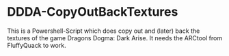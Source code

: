 # DDDA-CopyOutBackTextures
This is a Powershell-Script which does copy out and (later) back the textures of the game Dragons Dogma: Dark Arise. It needs the ARCtool from FluffyQuack to work.
